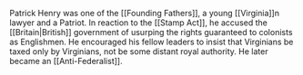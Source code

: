 Patrick Henry was one of the [[Founding Fathers]], a young [[Virginia]]n lawyer and a Patriot. In reaction to the [[Stamp Act]], he accused the [[Britain|British]] government of usurping the rights guaranteed to colonists as Englishmen. He encouraged his fellow leaders to insist that Virginians be taxed only by Virginians, not be some distant royal authority. He later became an [[Anti-Federalist]].